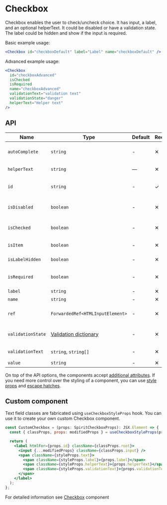# Checkbox

Checkbox enables the user to check/uncheck choice.
It has input, a label, and an optional helperText.
It could be disabled or have a validation state.
The label could be hidden and show if the input is required.

Basic example usage:

```jsx
<Checkbox id="checkboxDefault" label="Label" name="checkboxDefault" />
```

Advanced example usage:

```jsx
<Checkbox
  id="checkboxAdvanced"
  isChecked
  isRequired
  name="checkboxAdvanced"
  validationText="validation text"
  validationState="danger"
  helperText="Helper text"
/>
```

## API

| Name              | Type                                           | Default | Required | Description                                          |
| ----------------- | ---------------------------------------------- | ------- | -------- | ---------------------------------------------------- |
| `autoComplete`    | `string`                                       | -       | ✕        | [Automated assistance in filling][autocomplete-attr] |
| `helperText`      | `string`                                       | —       | ✕        | Custom helper text                                   |
| `id`              | `string`                                       | -       | ✓        | Input and label identification                       |
| `isDisabled`      | `boolean`                                      | -       | ✕        | Whether is field disabled                            |
| `isChecked`       | `boolean`                                      | -       | ✕        | Whether is field checked                             |
| `isItem`          | `boolean`                                      | -       | ✕        | To render in [Item][item] mode                       |
| `isLabelHidden`   | `boolean`                                      | -       | ✕        | Whether is label hidden                              |
| `isRequired`      | `boolean`                                      | -       | ✕        | Whether is field required                            |
| `label`           | `string`                                       | -       | ✕        | Label text                                           |
| `name`            | `string`                                       | -       | ✕        | Input name                                           |
| `ref`             | `ForwardedRef<HTMLInputElement>`               | -       | ✕        | Input element reference                              |
| `validationState` | [Validation dictionary][dictionary-validation] | -       | ✕        | Type of validation state.                            |
| `validationText`  | `string`, `string[]`                           | -       | ✕        | Validation text                                      |
| `value`           | `string`                                       | -       | ✕        | Input value                                          |

On top of the API options, the components accept [additional attributes][readme-additional-attributes].
If you need more control over the styling of a component, you can use [style props][readme-style-props]
and [escape hatches][readme-escape-hatches].

## Custom component

Text field classes are fabricated using `useCheckboxStyleProps` hook. You can use it to create your own custom Checkbox component.

```jsx
const CustomCheckbox = (props: SpiritCheckboxProps): JSX.Element => {
  const { classProps, props: modifiedProps } = useCheckboxStyleProps(props);

  return (
    <label htmlFor={props.id} className={classProps.root}>
      <input {...modifiedProps} className={classProps.input} />
      <span className={styleProps.text}>
        <span className={styleProps.label}>{props.label}</span>
        <span className={styleProps.helperText}>{props.helperText}</span>
        <span className={styleProps.validationText}>{props.validationText}</span>
      </span>
    </label>
  );
};
```

For detailed information see [Checkbox](https://github.com/lmc-eu/spirit-design-system/blob/main/packages/web/src/scss/components/Checkbox/README.md) component

[autocomplete-attr]: https://developer.mozilla.org/en-US/docs/Web/HTML/Attributes/autocomplete
[dictionary-validation]: https://github.com/lmc-eu/spirit-design-system/blob/main/docs/DICTIONARIES.md#validation
[item]: https://github.com/lmc-eu/spirit-design-system/blob/main/packages/web-react/src/components/Item/README.md
[readme-additional-attributes]: https://github.com/lmc-eu/spirit-design-system/blob/main/packages/web-react/README.md#additional-attributes
[readme-escape-hatches]: https://github.com/lmc-eu/spirit-design-system/blob/main/packages/web-react/README.md#escape-hatches
[readme-style-props]: https://github.com/lmc-eu/spirit-design-system/blob/main/packages/web-react/README.md#style-props
